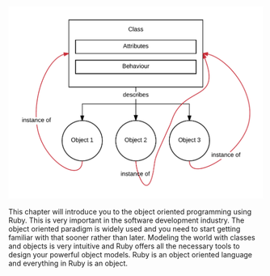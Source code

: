 ![./images/Classes And Objects" style="border:1px solid gray; margin: 10px 5px;](./images/class-and-instances-of-this-class.png)

This chapter will introduce you to the object oriented programming using Ruby. This is very important in the software development
industry. The object oriented paradigm is widely used and you need to start getting familiar with that sooner rather than later.
Modeling the world with classes and objects is very intuitive and Ruby offers all the necessary tools to design your powerful object models.
Ruby is an object oriented language and everything in Ruby is an object.
